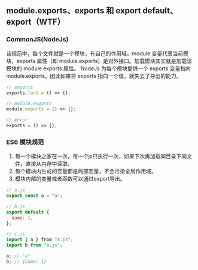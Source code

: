 ## module.exports、exports 和 export default、export（WTF）

### CommonJS(NodeJs)

该规范中，每个文件就是一个模块，有自己的作用域。module 变量代表当前模块，exports 属性（即 module.exports）是对外接口。加载模块其实就是加载该模块的 module.exports 属性。
NodeJs 为每个模块提供一个 exports 变量指向 module.exports。因此如果将 exports 指向一个值，就失去了导出的能力。

```js
// exports
exports.fun1 = () => {};

// module.exports
module.exports = () => {};

// error
exports = () => {};
```

### ES6 模块规范

1. 每一个模块之家在一次，每一个js只执行一次，如果下次再加载同目录下同文件，直接从内存中读取。
2. 每个模块内生成的变量都是局部变量，不会污染全局作用域。
3. 模块内部的变量或者函数可以通过export导出。

```js
// a.js
export const a = "a";

// b.js
export default {
  name: 1,
};

// c.js
import { a } from "a.js";
import b from "b.js";

a; // "a"
b; // {name: 1}
```
